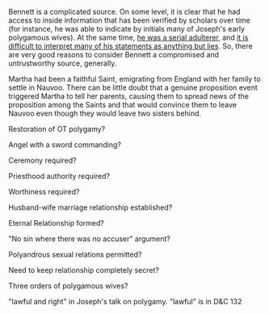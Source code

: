 


Bennett is a complicated source.  On some level, it is clear that he had access to inside information that has been verified by scholars over time (for instance, he was able to indicate by initials many of Joseph's early polygamous wives).  At the same time, [he was a serial adulterer](http://mormonpolygamydocuments.org/john-c-bennett-joseph-smiths-polygamy-addressing-question-reliability/), and [it is difficult to interpret many of his statements as anything but lies](https://archive.org/stream/jmormhist.42.3.0094#page/n1/mode/1up).  So, there are very good reasons to consider Bennett a compromised and untrustworthy source, generally.

Martha had been a faithful Saint, emigrating from England with her family to settle in Nauvoo.  There can be little doubt that a genuine proposition event triggered Martha to tell her parents, causing them to spread news of the proposition among the Saints and that would convince them to leave Nauvoo even though they would leave two sisters behind.

Restoration of OT polygamy?

Angel with a sword commanding?

Ceremony required?

Priesthood authority required?

Worthiness required?

Husband-wife marriage relationship established?

Eternal Relationship formed?

"No sin where there was no accuser" argument?

Polyandrous sexual relations permitted?

Need to keep relationship completely secret?

Three orders of polygamous wives?

"lawful and right" in Joseph's talk on polygamy.  "lawful" is in D&C 132
